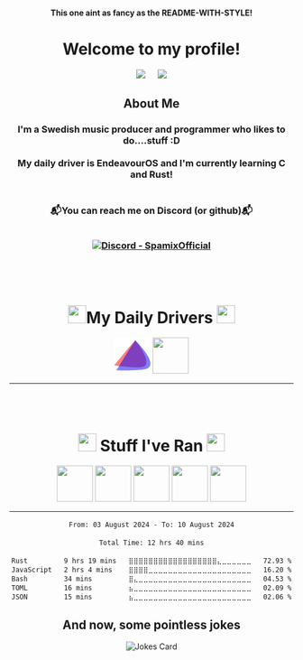 <h4 align="center"> This one aint as fancy as the README-WITH-STYLE!</h4>




<h1 align="center">Welcome to my profile!</h1>


<div align="center"> 
    <img src="https://github-readme-stats.vercel.app/api?username=SpamixOfficial&theme=gruvbox&show_icons=true)](https://github.com/anuraghazra/github-readme-stats"/>
    &emsp;      
    <img src="https://streak-stats.demolab.com?user=SpamixOfficial&theme=gruvbox&hide_border=true&date_format=%5BY%20%5DM%20j&ring=C78E29&background=45%2C282828%2C0D5314"/>
</div>

<h2 align="center">About Me</h2>
<h3 align="center">

 I'm a Swedish music producer and programmer who likes to do....stuff :D
    <br><br>My daily driver is EndeavourOS and I'm currently learning C and Rust!
<h3>
<div align="center">
<br>
    📬You can reach me on Discord (or github)📬
<br><br>

[![Discord - SpamixOfficial](https://img.shields.io/badge/Discord-SpamixOfficial-7289da?style=for-the-badge&logo=discord&logoColor=FFFFFF)](https://discordapp.com/users/785088537824854046)
</div>
<br><br>

<h1 align="center">
    <img height="32" width="32" src="https://cdn.simpleicons.org/linux/white"/>My Daily Drivers
    <img height="32" width="32" src="https://cdn.simpleicons.org/linux/white"/>
</h1>
<div align="center">
    <img height=64 width=64 src="https://raw.githubusercontent.com/endeavouros-team/endeavouros-theming/master/EndeavourOS-icon.png">
    <img height="64" width="64" src="https://cdn.simpleicons.org/apple/#000000"/>
</div>
<hr>
<br><br>

<h1 align="center">
    <img height="32" width="32" src="https://cdn.simpleicons.org/linux/white"/>
    Stuff I've Ran
    <img height="32" width="32" src="https://cdn.simpleicons.org/linux/white"/>
</h1>

<div align="center">
    <img height="64" width="64" src="https://cdn.simpleicons.org/archlinux/1793D1"/>
    <img height="64" width="64" src="https://cdn.simpleicons.org/fedora/51A2DA"/> 
    <img height="64" width="64" src="https://cdn.simpleicons.org/linuxmint/87CF3E"/> 
    <img height="64" width="64" src="https://cdn.simpleicons.org/freebsd/#AB2B28"/>
    <img height="64" width="64" src="https://cdn.simpleicons.org/ubuntu/#E95420"/>
</div>
<hr>

<div align="center">
<!--START_SECTION:waka-->

```all_time
From: 03 August 2024 - To: 10 August 2024

Total Time: 12 hrs 40 mins

Rust         9 hrs 19 mins   ⣿⣿⣿⣿⣿⣿⣿⣿⣿⣿⣿⣿⣿⣿⣿⣿⣿⣿⣄⣀⣀⣀⣀⣀⣀   72.93 %
JavaScript   2 hrs 4 mins    ⣿⣿⣿⣿⣀⣀⣀⣀⣀⣀⣀⣀⣀⣀⣀⣀⣀⣀⣀⣀⣀⣀⣀⣀⣀   16.20 %
Bash         34 mins         ⣿⣄⣀⣀⣀⣀⣀⣀⣀⣀⣀⣀⣀⣀⣀⣀⣀⣀⣀⣀⣀⣀⣀⣀⣀   04.53 %
TOML         16 mins         ⣦⣀⣀⣀⣀⣀⣀⣀⣀⣀⣀⣀⣀⣀⣀⣀⣀⣀⣀⣀⣀⣀⣀⣀⣀   02.09 %
JSON         15 mins         ⣦⣀⣀⣀⣀⣀⣀⣀⣀⣀⣀⣀⣀⣀⣀⣀⣀⣀⣀⣀⣀⣀⣀⣀⣀   02.06 %
```

<!--END_SECTION:waka-->
</div>

<div align="center">
<h2>And now, some pointless jokes</h2>
    <img src="https://readme-jokes.vercel.app/api" alt="Jokes Card" />
</div>
